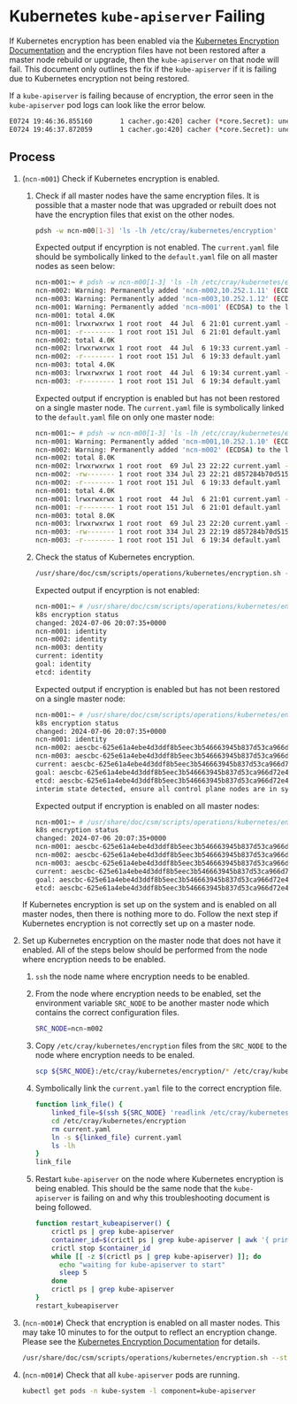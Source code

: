 # Kubernetes `kube-apiserver` Failing

If Kubernetes encryption has been enabled via the [Kubernetes Encryption Documentation](../../operations/kubernetes/encryption/README.md) and the encryption files have not been restored after a master node rebuild or upgrade,
then the `kube-apiserver` on that node will fail.
This document only outlines the fix if the `kube-apiserver` if it is failing due to Kubernetes encryption not being restored.

If a `kube-apiserver` is failing because of encryption, the error seen in the `kube-apiserver` pod logs can look like the error below.

```bash
E0724 19:46:36.855160       1 cacher.go:420] cacher (*core.Secret): unexpected ListAndWatch error: failed to list *core.Secret: unable to transform key "/registry/secrets/argo/argo-server-secret": no matching prefix found; reinitializing...
E0724 19:46:37.872059       1 cacher.go:420] cacher (*core.Secret): unexpected ListAndWatch error: failed to list *core.Secret: unable to transform key "/registry/secrets/argo/argo-server-secret": no matching prefix found; reinitializing..
```

## Process

1. (`ncn-m001`) Check if Kubernetes encryption is enabled.

    1. Check if all master nodes have the same encryption files. It is possible that a master node that was upgraded or rebuilt does not have the encryption files that exist on the other nodes.

        ```bash
        pdsh -w ncn-m00[1-3] 'ls -lh /etc/cray/kubernetes/encryption'
        ```

        Expected output if encyrption is not enabled. The `current.yaml` file should be symbolically linked to the `default.yaml` file on all master nodes as seen below:

        ```bash
        ncn-m001:~ # pdsh -w ncn-m00[1-3] 'ls -lh /etc/cray/kubernetes/encryption'
        ncn-m002: Warning: Permanently added 'ncn-m002,10.252.1.11' (ECDSA) to the list of known hosts.
        ncn-m003: Warning: Permanently added 'ncn-m003,10.252.1.12' (ECDSA) to the list of known hosts.
        ncn-m001: Warning: Permanently added 'ncn-m001' (ECDSA) to the list of known hosts.
        ncn-m001: total 4.0K
        ncn-m001: lrwxrwxrwx 1 root root  44 Jul  6 21:01 current.yaml -> /etc/cray/kubernetes/encryption/default.yaml
        ncn-m001: -r-------- 1 root root 151 Jul  6 21:01 default.yaml
        ncn-m002: total 4.0K
        ncn-m002: lrwxrwxrwx 1 root root  44 Jul  6 19:33 current.yaml -> /etc/cray/kubernetes/encryption/default.yaml
        ncn-m002: -r-------- 1 root root 151 Jul  6 19:33 default.yaml
        ncn-m003: total 4.0K
        ncn-m003: lrwxrwxrwx 1 root root  44 Jul  6 19:34 current.yaml -> /etc/cray/kubernetes/encryption/default.yaml
        ncn-m003: -r-------- 1 root root 151 Jul  6 19:34 default.yaml
        ```

        Expected output if encryption is enabled but has not been restored on a single master node. The `current.yaml` file is symbolically linked to the `default.yaml` file on only one master node:

        ```bash
        ncn-m001:~ # pdsh -w ncn-m00[1-3] 'ls -lh /etc/cray/kubernetes/encryption'
        ncn-m001: Warning: Permanently added 'ncn-m001,10.252.1.10' (ECDSA) to the list of known hosts.
        ncn-m002: Warning: Permanently added 'ncn-m002' (ECDSA) to the list of known hosts.
        ncn-m002: total 8.0K
        ncn-m002: lrwxrwxrwx 1 root root  69 Jul 23 22:22 current.yaml -> d857284b70d5157900ee74db5c2ba802f05f7e0d066e91c83c8832d373dd271a.yaml
        ncn-m002: -rw------- 1 root root 334 Jul 23 22:21 d857284b70d5157900ee74db5c2ba802f05f7e0d066e91c83c8832d373dd271a.yaml
        ncn-m002: -r-------- 1 root root 151 Jul  6 19:33 default.yaml
        ncn-m001: total 4.0K
        ncn-m001: lrwxrwxrwx 1 root root  44 Jul  6 21:01 current.yaml -> /etc/cray/kubernetes/encryption/default.yaml
        ncn-m001: -r-------- 1 root root 151 Jul  6 21:01 default.yaml
        ncn-m003: total 8.0K
        ncn-m003: lrwxrwxrwx 1 root root  69 Jul 23 22:20 current.yaml -> d857284b70d5157900ee74db5c2ba802f05f7e0d066e91c83c8832d373dd271a.yaml
        ncn-m003: -rw------- 1 root root 334 Jul 23 22:19 d857284b70d5157900ee74db5c2ba802f05f7e0d066e91c83c8832d373dd271a.yaml
        ncn-m003: -r-------- 1 root root 151 Jul  6 19:34 default.yaml
        ```

    2. Check the status of Kubernetes encryption.

        ```bash
        /usr/share/doc/csm/scripts/operations/kubernetes/encryption.sh --status
        ```

        Expected output if encyrption is not enabled:

        ```bash
        ncn-m001:~ # /usr/share/doc/csm/scripts/operations/kubernetes/encryption.sh --status
        k8s encryption status
        changed: 2024-07-06 20:07:35+0000
        ncn-m001: identity
        ncn-m002: identity
        ncn-m003: dentity
        current: identity
        goal: identity
        etcd: identity
        ```

        Expected output if encryption is enabled but has not been restored on a single master node:

        ```bash
        ncn-m001:~ # /usr/share/doc/csm/scripts/operations/kubernetes/encryption.sh --status
        k8s encryption status
        changed: 2024-07-06 20:07:35+0000
        ncn-m001: identity
        ncn-m002: aescbc-625e61a4ebe4d3ddf8b5eec3b546663945b837d53ca966d72e49b42cdae4e656 identity
        ncn-m003: aescbc-625e61a4ebe4d3ddf8b5eec3b546663945b837d53ca966d72e49b42cdae4e656 identity
        current: aescbc-625e61a4ebe4d3ddf8b5eec3b546663945b837d53ca966d72e49b42cdae4e656
        goal: aescbc-625e61a4ebe4d3ddf8b5eec3b546663945b837d53ca966d72e49b42cdae4e656
        etcd: aescbc-625e61a4ebe4d3ddf8b5eec3b546663945b837d53ca966d72e49b42cdae4e656
        interim state detected, ensure all control plane nodes are in sync
        ```

        Expected output if encryption is enabled on all master nodes:

        ```bash
        ncn-m001:~ # /usr/share/doc/csm/scripts/operations/kubernetes/encryption.sh --status
        k8s encryption status
        changed: 2024-07-06 20:07:35+0000
        ncn-m001: aescbc-625e61a4ebe4d3ddf8b5eec3b546663945b837d53ca966d72e49b42cdae4e656 identity
        ncn-m002: aescbc-625e61a4ebe4d3ddf8b5eec3b546663945b837d53ca966d72e49b42cdae4e656 identity
        ncn-m003: aescbc-625e61a4ebe4d3ddf8b5eec3b546663945b837d53ca966d72e49b42cdae4e656 identity
        current: aescbc-625e61a4ebe4d3ddf8b5eec3b546663945b837d53ca966d72e49b42cdae4e656
        goal: aescbc-625e61a4ebe4d3ddf8b5eec3b546663945b837d53ca966d72e49b42cdae4e656
        etcd: aescbc-625e61a4ebe4d3ddf8b5eec3b546663945b837d53ca966d72e49b42cdae4e656
        ```

    If Kubernetes encryption is set up on the system and is enabled on all master nodes, then there is nothing more to do. Follow the next step if Kubernetes encryption is not correctly set up on a master node.

1. Set up Kubernetes encryption on the master node that does not have it enabled. All of the steps below should be performed from the node where encryption needs to be enabled.

    1. `ssh` the node name where encryption needs to be enabled.

    1. From the node where encryption needs to be enabled, set the environment variable `SRC_NODE` to be another master node which contains the correct configuration files.

        ```bash
        SRC_NODE=ncn-m002
        ```

    1. Copy `/etc/cray/kubernetes/encryption` files from the `SRC_NODE` to the node where encryption needs to be enaled.

        ```bash
        scp ${SRC_NODE}:/etc/cray/kubernetes/encryption/* /etc/cray/kubernetes/encryption/
        ```

    1. Symbolically link the `current.yaml` file to the correct encryption file.

        ```bash
        function link_file() {
            linked_file=$(ssh ${SRC_NODE} 'readlink /etc/cray/kubernetes/encryption/current.yaml')
            cd /etc/cray/kubernetes/encryption
            rm current.yaml
            ln -s ${linked_file} current.yaml
            ls -lh
        }
        link_file
        ```

    1. Restart `kube-apiserver` on the node where Kubernetes encryption is being enabled. This should be the same node that the `kube-apiserver` is failing on and why this troubleshooting document is being followed.

        ```bash
        function restart_kubeapiserver() {
            crictl ps | grep kube-apiserver
            container_id=$(crictl ps | grep kube-apiserver | awk '{ print $1 }')
            crictl stop $container_id
            while [[ -z $(crictl ps | grep kube-apiserver) ]]; do
              echo "waiting for kube-apiserver to start"
              sleep 5
            done
            crictl ps | grep kube-apiserver
        }
        restart_kubeapiserver
        ```

1. (`ncn-m001#`) Check that encryption is enabled on all master nodes. This may take 10 minutes to for the output to reflect an encryption change. Please see  the [Kubernetes Encryption Documentation](../../operations/kubernetes/encryption/README.md) for details.

    ```bash
    /usr/share/doc/csm/scripts/operations/kubernetes/encryption.sh --status
    ```

1. (`ncn-m001#`) Check that all `kube-apiserver` pods are running.

    ```bash
    kubectl get pods -n kube-system -l component=kube-apiserver
    ```
